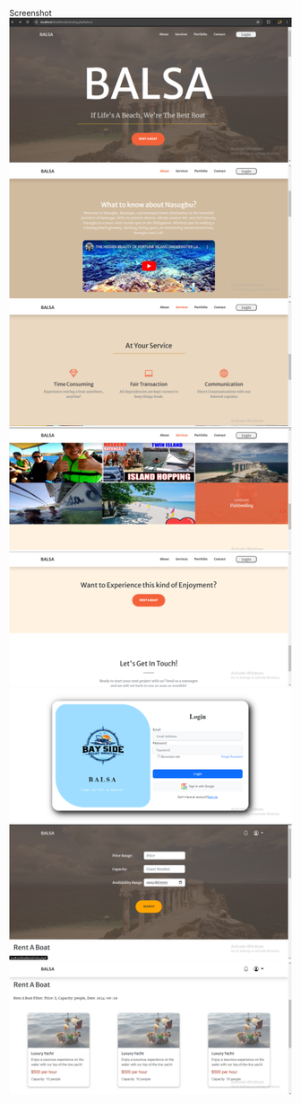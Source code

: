 <p1>Screenshot<p1/>
<img src="Screenshots/s1.png">
<img src="Screenshots/s2.png">
<img src="Screenshots/s3.png">
<img src="Screenshots/s4.png">
<img src="Screenshots/s5.png">
<img src="Screenshots/s6.png">
<img src="Screenshots/s7.png">
<img src="Screenshots/s8.png">


